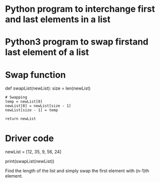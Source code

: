 
# Python program to interchange first and last elements in a list

# Python3 program to swap firstand last element of a list
# Swap function
def swapList(newList):
    size = len(newList)
     
    # Swapping
    temp = newList[0]
    newList[0] = newList[size - 1]
    newList[size - 1] = temp
     
    return newList
     
# Driver code
newList = [12, 35, 9, 56, 24]
 
print(swapList(newList))

Find the length of the list and simply swap the first element with (n-1)th element.

        